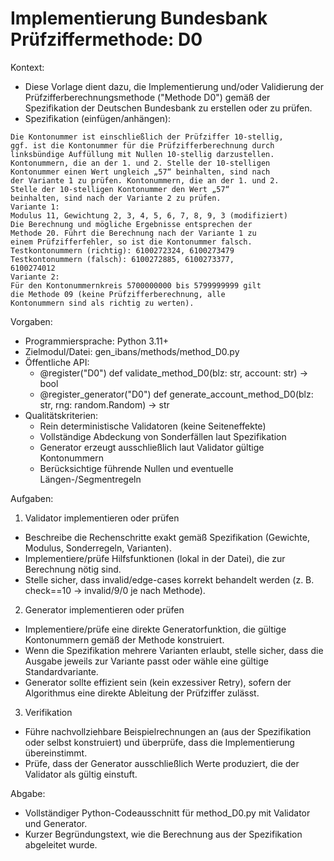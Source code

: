 # Implementierung Bundesbank Prüfziffermethode: D0

Kontext:
- Diese Vorlage dient dazu, die Implementierung und/oder Validierung der Prüfzifferberechnungsmethode ("Methode D0") gemäß der Spezifikation der Deutschen Bundesbank zu erstellen oder zu prüfen.
- Spezifikation (einfügen/anhängen):

```Text
Die Kontonummer ist einschließlich der Prüfziffer 10-stellig,
ggf. ist die Kontonummer für die Prüfzifferberechnung durch
linksbündige Auffüllung mit Nullen 10-stellig darzustellen.
Kontonummern, die an der 1. und 2. Stelle der 10-stelligen
Kontonummer einen Wert ungleich „57“ beinhalten, sind nach
der Variante 1 zu prüfen. Kontonummern, die an der 1. und 2.
Stelle der 10-stelligen Kontonummer den Wert „57“
beinhalten, sind nach der Variante 2 zu prüfen.
Variante 1:
Modulus 11, Gewichtung 2, 3, 4, 5, 6, 7, 8, 9, 3 (modifiziert)
Die Berechnung und mögliche Ergebnisse entsprechen der
Methode 20. Führt die Berechnung nach der Variante 1 zu
einem Prüfzifferfehler, so ist die Kontonummer falsch.
Testkontonummern (richtig): 6100272324, 6100273479
Testkontonummern (falsch): 6100272885, 6100273377,
6100274012
Variante 2:
Für den Kontonummernkreis 5700000000 bis 5799999999 gilt
die Methode 09 (keine Prüfzifferberechnung, alle
Kontonummern sind als richtig zu werten).
```

Vorgaben:
- Programmiersprache: Python 3.11+
- Zielmodul/Datei: gen_ibans/methods/method_D0.py
- Öffentliche API:
  - @register("D0") def validate_method_D0(blz: str, account: str) -> bool
  - @register_generator("D0") def generate_account_method_D0(blz: str, rng: random.Random) -> str
- Qualitätskriterien:
  - Rein deterministische Validatoren (keine Seiteneffekte)
  - Vollständige Abdeckung von Sonderfällen laut Spezifikation
  - Generator erzeugt ausschließlich laut Validator gültige Kontonummern
  - Berücksichtige führende Nullen und eventuelle Längen-/Segmentregeln

Aufgaben:
1) Validator implementieren oder prüfen
- Beschreibe die Rechenschritte exakt gemäß Spezifikation (Gewichte, Modulus, Sonderregeln, Varianten).
- Implementiere/prüfe Hilfsfunktionen (lokal in der Datei), die zur Berechnung nötig sind.
- Stelle sicher, dass invalid/edge-cases korrekt behandelt werden (z. B. check==10 -> invalid/9/0 je nach Methode).

2) Generator implementieren oder prüfen
- Implementiere/prüfe eine direkte Generatorfunktion, die gültige Kontonummern gemäß der Methode konstruiert.
- Wenn die Spezifikation mehrere Varianten erlaubt, stelle sicher, dass die Ausgabe jeweils zur Variante passt oder wähle eine gültige Standardvariante.
- Generator sollte effizient sein (kein exzessiver Retry), sofern der Algorithmus eine direkte Ableitung der Prüfziffer zulässt.

3) Verifikation
- Führe nachvollziehbare Beispielrechnungen an (aus der Spezifikation oder selbst konstruiert) und überprüfe, dass die Implementierung übereinstimmt.
- Prüfe, dass der Generator ausschließlich Werte produziert, die der Validator als gültig einstuft.

Abgabe:
- Vollständiger Python-Codeausschnitt für method_D0.py mit Validator und Generator.
- Kurzer Begründungstext, wie die Berechnung aus der Spezifikation abgeleitet wurde.